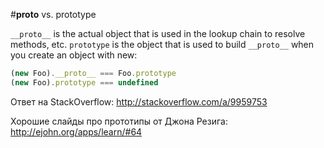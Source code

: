 #__proto__ vs. prototype

`__proto__` is the actual object that is used in the lookup chain to resolve methods, etc. `prototype` is the object that is used to build `__proto__` when you create an object with new:


```javascript
(new Foo).__proto__ === Foo.prototype
(new Foo).prototype === undefined
```

Ответ на StackOverflow:
<http://stackoverflow.com/a/9959753>

Хорошие слайды про прототипы от Джона Резига:
<http://ejohn.org/apps/learn/#64>